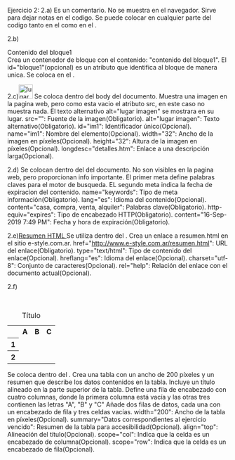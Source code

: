 Ejercicio 2:
2.a) <!-- Código controlado el día 12/08/2009 -->
Es un comentario. No se muestra en el navegador. Sirve para dejar notas en el codigo. Se puede colocar en cualquier parte del codigo tanto en el <body> como en el <head>.

2.b)<div id="bloque1">Contenido del bloque1</div> 
Crea un contenedor de bloque con el contenido: "contenido del bloque1". El id="bloque1"(opcional) es un atributo que identifica al bloque de manera unica. Se coloca en el <body>. 

2.c)<img src="" alt="lugar imagen" id="im1" name="im1" width="32" height="32" 
longdesc="detalles.htm" />
Se coloca dentro del body del documento. Muestra una imagen en la pagina web, pero como esta vacio el atributo src, en este caso no muestra nada. El texto alternativo alt="lugar imagen" se mostrara en su lugar. 
src="": Fuente de la imagen(Obligatorio).
alt="lugar imagen": Texto alternativo(Obligatorio).
id="im1": Identificador único(Opcional).
name="im1": Nombre del elemento(Opcional).
width="32": Ancho de la imagen en píxeles(Opcional).
height="32": Altura de la imagen en píxeles(Opcional).
longdesc="detalles.htm": Enlace a una descripción larga(Opcional).

2.d)<meta name="keywords" lang="es" content="casa, compra, venta, alquiler " /> 
<meta http-equiv="expires" content="16-Sep-2019 7:49 PM" />
Se colocan dentro del <head> del documento. No son visibles en la pagina web, pero proporcionan info importante.
El primer meta define palabras claves para el motor de busqueda. EL segundo meta indica la fecha de expiracion del contenido.
name="keywords": Tipo de meta información(Obligatorio).
lang="es": Idioma del contenido(Opcional).
content="casa, compra, venta, alquiler": Palabras clave(Obligatorio).
http-equiv="expires": Tipo de encabezado HTTP(Obligatorio).
content="16-Sep-2019 7:49 PM": Fecha y hora de expiración(Obligatorio).

2.e)<a href="http://www.e-style.com.ar/resumen.html" type="text/html" hreflang="es" charset="utf-8" 
rel="help">Resumen HTML </a>
Se utiliza dentro del <body>. Crea un enlace a resumen.html en el sitio e-style.com.ar.
href="http://www.e-style.com.ar/resumen.html": URL del enlace(Obligatorio).
type="text/html": Tipo de contenido del enlace(Opcional).
hreflang="es": Idioma del enlace(Opcional).
charset="utf-8": Conjunto de caracteres(Opcional).
rel="help": Relación del enlace con el documento actual(Opcional).

2.f)
<table width="200" summary="Datos correspondientes al ejercicio vencido">
  <caption align="top">Título</caption>
  <tr>
    <th scope="col">&nbsp;</th>
    <th scope="col">A</th>
    <th scope="col">B</th>
    <th scope="col">C</th>
  </tr>
  <tr>
    <th scope="row">1</th>
    <td>&nbsp;</td>
    <td>&nbsp;</td>
    <td>&nbsp;</td> 
  </tr> 
  <tr> 
    <th scope="row">2</th> 
    <td>&nbsp;</td> 
    <td>&nbsp;</td> 
    <td>&nbsp;</td> 
   </tr>  
</table>
 
Se coloca dentro del <body>. Crea una tabla con un ancho de 200 píxeles y un resumen que describe los datos contenidos en la tabla. Incluye un título alineado en la parte superior de la tabla. Define una fila de encabezado con cuatro columnas, donde la primera columna está vacía y las otras tres contienen las letras "A", "B" y "C" Añade dos filas de datos, cada una con un encabezado de fila y tres celdas vacías.
width="200": Ancho de la tabla en píxeles(Opcional).
summary="Datos correspondientes al ejercicio vencido": Resumen de la tabla para accesibilidad(Opcional).
align="top": Alineación del título(Opcional).
scope="col": Indica que la celda es un encabezado de columna(Opcional).
scope="row": Indica que la celda es un encabezado de fila(Opcional).